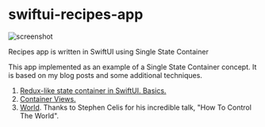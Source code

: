 # swiftui-recipes-app

![screenshot](https://github.com/mecid/swiftui-recipes-app/blob/master/Image.PNG?raw=true)

Recipes app is written in SwiftUI using Single State Container

This app implemented as an example of a Single State Container concept. It is based on my blog posts and some additional techniques.

1. [Redux-like state container in SwiftUI. Basics.](https://swiftwithmajid.com/2019/09/18/redux-like-state-container-in-swiftui/)
2. [Container Views.](https://swiftwithmajid.com/2019/10/02/redux-like-state-container-in-swiftui-part3/)
3. [World](https://vimeo.com/291588126). Thanks to Stephen Celis for his incredible talk, "How To Control The World".
